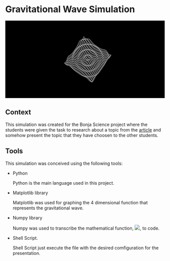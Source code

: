 # Gravitational Wave Simulation

![gravitational wave image from the simulation](./img/gw.png)

## Context
This simulation was created for the Bonja Science project where the students were given the task to research about a topic from the [article](http://www.sbfisica.org.br/rbef/pdf/363504.pdf) and somehow present the topic that they have choosen to the other students.

## Tools
This simulation was conceived using the following tools:

* Python

    Python is the main language used in  this project.

* Matplotlib library

    Matplotlib was used for graphing the 4 dimensional function that represents the gravitational wave.

* Numpy library

    Numpy was used to transcribe the mathematical function, ![](https://latex.codecogs.com/svg.latex?\Large&space;\small\color{white}%20f(t,x,y)%20=%20A%20\times%20cos(\lambda%20\pi%20\sqrt{x^2%20+%20y^2}%20-%20\frac{%20\pi%20t%20}{2})), to code.

* Shell Script.

    Shell Script just execute the file with the desired comfiguration for the presentation.